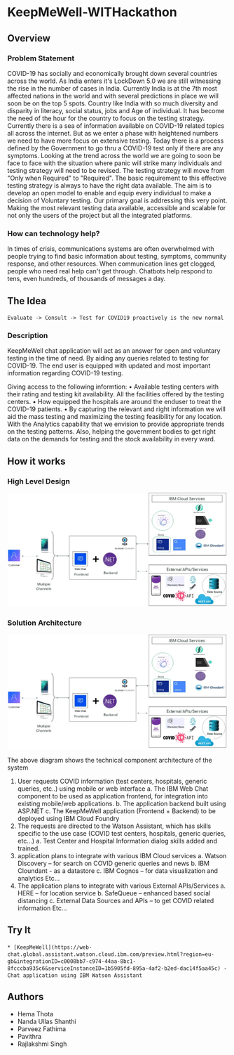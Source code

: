 # KeepMeWell-WITHackathon

## Overview

### Problem Statement
COVID-19 has socially and economically brought down several countries across the world. As India enters it's LockDown 5.0 we are still witnessing the rise in the number of cases in India. Currently India is at the 7th most affected nations in the world and with several predictions in place we will soon be on the top 5 spots. Country like India with so much diversity and disparity in literacy, social status, jobs and Age of individual. It has become the need of the hour for the country to focus on the testing strategy. 
Currently there is a sea of information available on COVID-19 related topics all across the internet. But as we enter a phase with heightened numbers we need to have more focus on extensive testing. Today there is a process defined by the Government to go thru a COVID-19 test only if there are any symptoms. Looking at the trend across the world we are going to soon be face to face with the situation where panic will strike many individuals and testing strategy will need to be revised.
The testing strategy will move from "Only when Required" to "Required".  The basic requirement to this effective testing strategy is always to have the right data available. The aim is to develop an open model to enable and equip every individual to make a decision of Voluntary testing.  Our primary goal is addressing this very point. Making the most relevant testing data available, accessible and scalable for not only the users of the project but all the integrated platforms. 

### How can technology help?
In times of crisis, communications systems are often overwhelmed with people trying to find basic information about testing, symptoms, community response, and other resources. When communication lines get clogged, people who need real help can't get through. Chatbots help respond to tens, even hundreds, of thousands of messages a day.

## The Idea
```
Evaluate -> Consult -> Test for COVID19 proactively is the new normal
```

### Description
KeepMeWell chat application will act as an answer for open and voluntary testing in the time of need. By aiding any queries related to testing for COVID-19. The end user is equipped with updated and most important information regarding COVID-19 testing. 

Giving access to the following informtion:
•	Available testing centers with their rating and testing kit availability. All the facilities offered by the testing centers. 
•	How equipped the hospitals are around the enduser to treat the COVID-19 patients. 
•	By capturing the relevant and right information we will aid the mass testing and maximizing the testing feasibility for any location. 
With the Analytics capability that we envision to provide appropriate trends on the testing patterns. Also, helping the government bodies to get right data on the demands for testing and the stock availability in every ward. 

## How it works

### High Level Design
<img src="images/SolutionArchitecture.jpg" />

### Solution Architecture
<img src="images/SolutionArchitecture.jpg" />

The above diagram shows the technical component architecture of the system
1.	User requests COVID information (test centers, hospitals, generic queries, etc..) using mobile or web interface
a.	The IBM Web Chat component to be used as application frontend, for integration into existing mobile/web applications. 
b.	The application backend built using ASP.NET
c.	The KeepMeWell application (Frontend + Backend) to be deployed using IBM Cloud Foundry 
2.	The requests are directed to the Watson Assistant, which has skills specific to the use case (COVID test centers, hospitals, generic queries, etc...)
a.	Test Center and Hospital Information dialog skills added and trained.
3.	application plans to integrate with various IBM Cloud services
a.	Watson Discovery – for search on COVID generic queries and news
b.	IBM Cloundant  - as a datastore
c.	IBM Cognos – for data visualization and analytics
Etc...
4.	The application plans to integrate with various External APIs/Services
a.	HERE – for location service
b.	SafeQueue – enhanced based social distancing
c.	External Data Sources and APIs – to get COVID related information
Etc...

## Try It
```
* [KeepMeWell](https://web-chat.global.assistant.watson.cloud.ibm.com/preview.html?region=eu-gb&integrationID=c0008bb7-c974-44aa-8bc1-8fcccba935c6&serviceInstanceID=1b5905fd-895a-4af2-b2ed-dac14f5aa45c) - Chat application using IBM Watson Assistant
```

## Authors
* Hema Thota
* Nanda Ullas Shanthi
* Parveez Fathima
* Pavithra
* Rajlakshmi Singh
